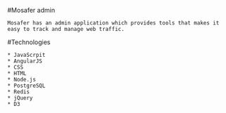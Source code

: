 #Mosafer admin

    Mosafer has an admin application which provides tools that makes it easy to track and manage web traffic.

#Technologies

    * JavaScrpit
    * AngularJS
    * CSS
    * HTML
    * Node.js
    * PostgreSQL
    * Redis
    * jQuery
    * D3